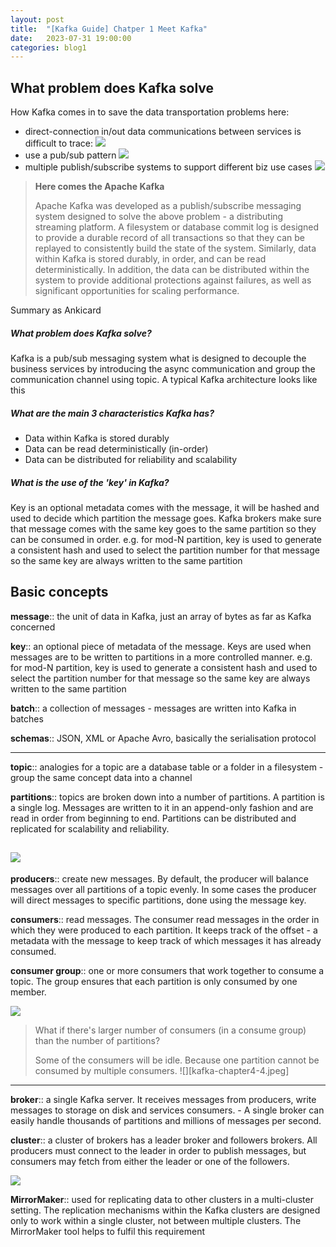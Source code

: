 ```yaml
---
layout: post
title:  "[Kafka Guide] Chatper 1 Meet Kafka"
date:   2023-07-31 19:00:00
categories: blog1
---
```


## What problem does Kafka solve

How Kafka comes in to save the data transportation problems here:

- direct-connection in/out data communications between services is difficult to trace:
![][kafka-chapter1-1.jpeg]
- use a pub/sub pattern
![][kafka-chapter1-2.jpeg]
- multiple publish/subscribe systems to support different biz use cases
![][kafka-chapter1-3.jpeg]

> **Here comes the Apache Kafka**
>
> Apache Kafka was developed as a publish/subscribe messaging system designed to solve the above problem - a distributing streaming platform.
> A filesystem or database commit log is designed to provide a durable record of all transactions so that they can be replayed to consistently build the state of the system. Similarly, data within Kafka is stored durably, in order, and can be read deterministically. In addition, the data can be distributed within the system to provide additional protections against failures, as well as significant opportunities for scaling performance. 

Summary as Ankicard

##### What problem does Kafka solve? 
Kafka is a pub/sub messaging system what is designed to decouple the business services by introducing the async communication and group the communication channel using topic. A typical Kafka architecture looks like this

##### What are the main 3 characteristics Kafka has?
- Data within Kafka is stored durably
- Data can be read deterministically (in-order)
- Data can be distributed for reliability and scalability

##### What is the use of the 'key' in Kafka? 
Key is an optional metadata comes with the message, it will be hashed and used to decide which partition the message goes. Kafka brokers make sure that message comes with the same key goes to the same partition so they can be consumed in order. e.g. for mod-N partition, key is used to generate a consistent hash and used to select the partition number for that message so the same key are always written to the same partition


## Basic concepts
**message**:: the unit of data in Kafka, just an array of bytes as far as Kafka concerned

**key**:: an optional piece of metadata of the message. Keys are used when messages are to be written to partitions in a more controlled manner. e.g. for mod-N partition, key is used to generate a consistent hash and used to select the partition number for that message so the same key are always written to the same partition  

**batch**:: a collection of messages - messages are written into Kafka in batches

**schemas**:: JSON, XML or Apache Avro, basically the serialisation protocol

---
**topic**:: analogies for a topic are a database table or a folder in a filesystem - group the same concept data into a channel

**partitions**:: topics are broken down into a number of partitions. A partition is a single log. Messages are written to it in an append-only fashion and are read in order from beginning to end. Partitions can be distributed and replicated for scalability and reliability. 

![][kafka-chapter1-4.jpeg]
---

**producers**:: create new messages. By default, the producer will balance messages over all partitions of a topic evenly. In some cases the producer will direct messages to specific partitions, done using the message key. 

**consumers**:: read messages. The consumer read messages in the order in which they were produced to each partition. It keeps track of the offset - a metadata with the message to keep track of which messages it has already consumed.

**consumer group**:: one or more consumers that work together to consume a topic. The group ensures that each partition is only consumed by one member. 

![][kafka-chapter1-6.jpeg]

> What if there's larger number of consumers (in a consume group) than the number of partitions? 
> 
> Some of the consumers will be idle. Because one partition cannot be consumed by multiple consumers.
> ![][kafka-chapter4-4.jpeg]


---
**broker**:: a single Kafka server. It receives messages from producers, write messages to storage on disk and services consumers. - A single broker can easily handle thousands of partitions and millions of messages per second.

**cluster**:: a cluster of brokers has a leader broker and followers brokers. All producers must connect to the leader in order to publish messages, but consumers may fetch from either the leader or one of the followers.

![][kafka-chapter1-7.jpeg]

**MirrorMaker**:: used for replicating data to other clusters in a multi-cluster setting. The replication mechanisms within the Kafka clusters are designed only to work within a single cluster, not between multiple clusters. The MirrorMaker tool helps to fulfil this requirement

[kafka-chapter1-1.jpeg]: https://s3.ap-southeast-1.amazonaws.com/littlecheesecake.me/blog-post/kafka/kafka-chapter1-1.jpeg
[kafka-chapter1-2.jpeg]: https://s3.ap-southeast-1.amazonaws.com/littlecheesecake.me/blog-post/kafka/kafka-chapter1-2.jpeg
[kafka-chapter1-3.jpeg]: https://s3.ap-southeast-1.amazonaws.com/littlecheesecake.me/blog-post/kafka/kafka-chapter1-3.jpeg
[kafka-chapter1-4.jpeg]: https://s3.ap-southeast-1.amazonaws.com/littlecheesecake.me/blog-post/kafka/kafka-chapter1-4.jpeg
[kafka-chapter1-6.jpeg]: https://s3.ap-southeast-1.amazonaws.com/littlecheesecake.me/blog-post/kafka/kafka-chapter1-6.jpeg
[kafka-chapter1-7.jpeg]: https://s3.ap-southeast-1.amazonaws.com/littlecheesecake.me/blog-post/kafka/kafka-chapter1-7.jpeg

